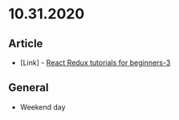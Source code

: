 # 10.31.2020

## Article

- \[Link\] - [React Redux tutorials for beginners-3](https://nabendu82.medium.com/react-redux-tutorials-for-beginners-3-d4085c3d80ed)

## General

- Weekend day
